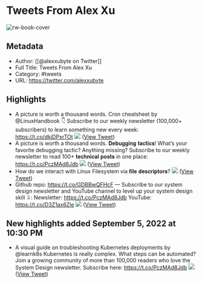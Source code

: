 # Tweets From Alex Xu

![rw-book-cover](https://pbs.twimg.com/profile_images/1524184008635998209/vOSCJXuk.jpg)

## Metadata
- Author: [[@alexxubyte on Twitter]]
- Full Title: Tweets From Alex Xu
- Category: #tweets
- URL: https://twitter.com/alexxubyte

## Highlights
- A picture is worth a thousand words. Cron cheatsheet by @LinuxHandbook 👇
  Subscribe to our weekly newsletter (100,000+ subscribers) to learn something new every week: 
  https://t.co/dkjDPxrTOt 
  ![](https://pbs.twimg.com/media/FbENv55UYAQC5if.jpg) ([View Tweet](https://twitter.com/alexxubyte/status/1563046047257047040))
- A picture is worth a thousand words. 𝐃𝐞𝐛𝐮𝐠𝐠𝐢𝐧𝐠 𝐭𝐚𝐜𝐭𝐢𝐜𝐬!
  What’s your favorite debugging tactic? Anything missing?
  Subscribe to our weekly newsletter to read 100+ 𝐭𝐞𝐜𝐡𝐧𝐢𝐜𝐚𝐥 𝐩𝐨𝐬𝐭𝐬 in one place: https://t.co/PczMAd8Jdb 
  ![](https://pbs.twimg.com/media/FZ-G0mkUIAET7MJ.jpg) ([View Tweet](https://twitter.com/alexxubyte/status/1558112813024833536))
- How do we interact with Linux Filesystem via 𝐟𝐢𝐥𝐞 𝐝𝐞𝐬𝐜𝐫𝐢𝐩𝐭𝐨𝐫𝐬? 
  ![](https://pbs.twimg.com/media/FY17SfJUcAYVmeV.jpg) ([View Tweet](https://twitter.com/alexxubyte/status/1553033011016306689))
- Github repo: https://t.co/GDBBwQFHcF
  —
  Subscribe to our system design newsletter and YouTube channel to level up your system design skill ⇩:
  Newsletter: https://t.co/PczMAd8Jdb
  YouTube: https://t.co/D3Z1ax6Zle 
  ![](https://pbs.twimg.com/media/FVtQqEMVEAEtVd2.jpg) ([View Tweet](https://twitter.com/alexxubyte/status/1538912387205517313))
## New highlights added September 5, 2022 at 10:30 PM
- A visual guide on troubleshooting Kubernetes deployments by @learnk8s 
  Kubernetes is really complex. What steps can be automated?
  Join a growing community of more than 100,000 readers who love the System Design newsletter. Subscribe here:
  https://t.co/PczMAd8Jdb 
  ![](https://pbs.twimg.com/media/Fb5xpTDUIAIu2Rb.png) ([View Tweet](https://twitter.com/alexxubyte/status/1566814679720022016))
